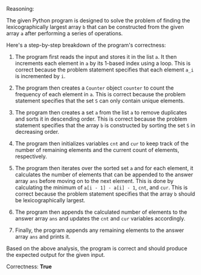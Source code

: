 Reasoning:

The given Python program is designed to solve the problem of finding the lexicographically largest array `b` that can be constructed from the given array `a` after performing a series of operations.

Here's a step-by-step breakdown of the program's correctness:

1. The program first reads the input and stores it in the list `a`. It then increments each element in `a` by its 1-based index using a loop. This is correct because the problem statement specifies that each element `a_i` is incremented by `i`.

2. The program then creates a `Counter` object `counter` to count the frequency of each element in `a`. This is correct because the problem statement specifies that the set `S` can only contain unique elements.

3. The program then creates a set `a` from the list `a` to remove duplicates and sorts it in descending order. This is correct because the problem statement specifies that the array `b` is constructed by sorting the set `S` in decreasing order.

4. The program then initializes variables `cnt` and `cur` to keep track of the number of remaining elements and the current count of elements, respectively.

5. The program then iterates over the sorted set `a` and for each element, it calculates the number of elements that can be appended to the answer array `ans` before moving on to the next element. This is done by calculating the minimum of `a[i - 1] - a[i] - 1`, `cnt`, and `cur`. This is correct because the problem statement specifies that the array `b` should be lexicographically largest.

6. The program then appends the calculated number of elements to the answer array `ans` and updates the `cnt` and `cur` variables accordingly.

7. Finally, the program appends any remaining elements to the answer array `ans` and prints it.

Based on the above analysis, the program is correct and should produce the expected output for the given input.

Correctness: **True**